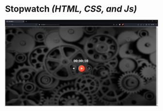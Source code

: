 # Stopwatch _(HTML, CSS, and Js)_ 
![alt text](https://github.com/AkashKobal/web-development/blob/main/10.%20Stopwatch/output.png)

